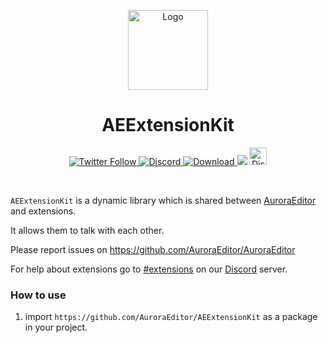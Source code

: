 <p align="center">
  <img alt="Logo" src="https://user-images.githubusercontent.com/63672227/194052928-6c476452-3cd6-494b-9604-e1b8e1998390.png" width="128px;" height="128px;">
</p>

<p align="center">
  <h1 align="center">AEExtensionKit</h1>
</p>

<p align="center">
  <a href='https://twitter.com/Aurora_Editor' target='_blank'>
    <img alt="Twitter Follow" src="https://img.shields.io/twitter/follow/Aurora_Editor?color=f6579d&style=for-the-badge">
  </a>
  <a href='https://discord.gg/5aecJ4rq9D' target='_blank'>
    <img alt="Discord" src="https://img.shields.io/discord/997410333348077620?color=f98a6c&style=for-the-badge">
  </a>
  <a href='https://nightly.link/AuroraEditor/AuroraEditor/workflows/nightly/main/AuroraEditor_Nightly.zip' target='_blank'>
  <img alt="Download" src="https://img.shields.io/badge/Download-Nightly Build-6bbee8?style=for-the-badge">
 </a>
 <a href='https://twitter.com/intent/tweet?text=Try%20this%20new%20open-source%20code%20editor,%20Aurora%20Editor&url=https://auroraeditor.com&via=Aurora_Editor&hashtags=AuroraEditor,editor,AEIDE,developers,Aurora,OSS' target='_blank'><img src='https://img.shields.io/twitter/url/http/shields.io.svg?style=social'></a>
   <a href='https://chat.whatsapp.com/IOoaSbj7Km4BH3k5wlJPx0' target='_blank'>
    <img alt="Discord" src="https://upload.wikimedia.org/wikipedia/commons/6/6b/WhatsApp.svg" height='28px' width='28px'>
  </a>
</p>

<br />

`AEExtensionKit` is a dynamic library which is shared between [AuroraEditor](https://github.com/AuroraEditor/AuroraEditor) and extensions.

It allows them to talk with each other.

Please report issues on https://github.com/AuroraEditor/AuroraEditor

For help about extensions go to [#extensions](https://discord.gg/cCcwRFfY8f) on our [Discord](https://discord.gg/QYTtDYMMYj) server.

### How to use

1) import `https://github.com/AuroraEditor/AEExtensionKit` as a package in your project.
